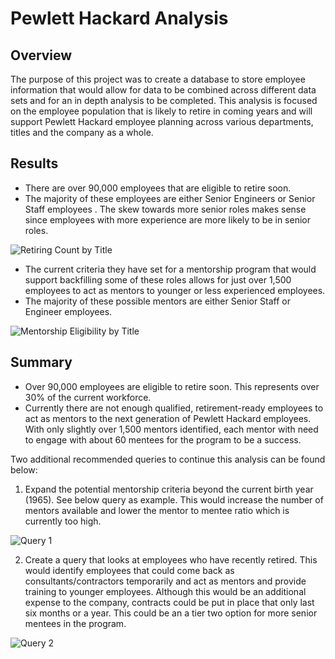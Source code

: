# Pewlett Hackard Analysis 

## Overview 
The purpose of this project was to create a database to store employee information that would allow for data to be combined across different data sets and for an in depth analysis to be completed. This analysis is focused on the employee population that is likely to retire in coming years and will support Pewlett Hackard employee planning across various departments, titles and the company as a whole.  

## Results
* There are over 90,000 employees that are eligible to retire soon. 
* The majority of these employees are either Senior Engineers or Senior Staff employees . The skew towards more senior roles makes sense since employees with more experience are more likely to be in senior roles. 

![Retiring Count by Title](https://user-images.githubusercontent.com/91712554/143691386-5ee18099-c5d8-47ba-8dee-256531b25320.png)


* The current criteria they have set for a mentorship program that would support backfilling some of these roles allows for just over 1,500 employees to act as mentors to younger or less experienced employees. 
* The majority of these possible mentors are either Senior Staff or Engineer employees. 

![Mentorship Eligibility by Title](https://user-images.githubusercontent.com/91712554/143691395-4eee3741-19e9-4a15-a609-7086d5df862f.png)


## Summary  
* Over 90,000 employees are eligible to retire soon. This represents over 30% of the current workforce. 
* Currently there are not enough qualified, retirement-ready employees to act as mentors to the next generation of Pewlett Hackard employees. With only slightly over 1,500 mentors identified, each mentor with need to engage with about 60 mentees for the program to be a success.

Two additional recommended queries to continue this analysis can be found below:
1. Expand the potential mentorship criteria beyond the current birth year (1965). See below query as example. This would increase the number of mentors available and lower the mentor to mentee ratio which is currently too high. 

![Query 1](https://user-images.githubusercontent.com/91712554/143691489-a0eb0aa7-cd1b-4fcd-b3d5-8cfbc08fdc40.png)


2. Create a query that looks at employees who have recently retired. This would identify employees that could come back as consultants/contractors temporarily and act as mentors and provide training to younger employees. Although this would be an additional expense to the company, contracts could be put in place that only last six months or a year. This could be an a tier two option for more senior mentees in the program. 

![Query 2](https://user-images.githubusercontent.com/91712554/143691492-5eed7717-989f-4833-aca7-189b0ed4bbb9.png)